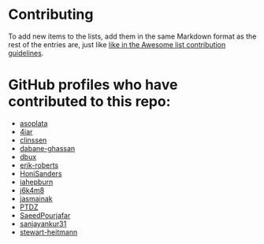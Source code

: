 # Contributing

To add new items to the lists, add them in the same Markdown format as the rest
of the entries are, just like [like in the Awesome list contribution
guidelines](https://github.com/sindresorhus/awesome/blob/master/contributing.md).

# GitHub profiles who have contributed to this repo:

- [asoplata](https://github.com/asoplata)
- [4iar](https://github.com/4iar)
- [clinssen](https://github.com/clinssen)
- [dabane-ghassan](https://github.com/dabane-ghassan)
- [dbux](https://github.com/dbux)
- [erik-roberts](https://github.com/erik-roberts)
- [HoniSanders](https://github.com/HoniSanders)
- [iahepburn](https://github.com/iahepburn)
- [j6k4m8](https://github.com/j6k4m8)
- [jasmainak](https://github.com/jasmainak)
- [PTDZ](https://github.com/PTDZ)
- [SaeedPourjafar](https://github.com/SaeedPourjafar)
- [sanjayankur31](https://github.com/sanjayankur31)
- [stewart-heitmann](https://github.com/stewart-heitmann)
